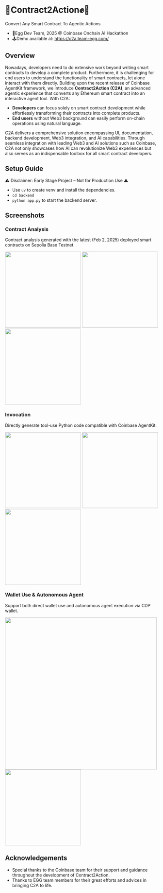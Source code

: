 # 📃Contract2Action✊🤖

Convert Any Smart Contract To Agentic Actions

- 🍳Egg Dev Team, 2025 @ Coinbase Onchain AI Hackathon
- 🕹️Demo available at: https://c2a.team-egg.com/ 

## Overview

Nowadays, developers need to do extensive work beyond writing smart contracts to develop a complete product. Furthermore, it is challenging for end users to understand the functionality of smart contracts, let alone interact with them directly. Building upon the recent release of Coinbase AgentKit framework, we introduce **Contract2Action (C2A)**, an advanced agentic experience that converts any Ethereum smart contract into an interactive agent tool. With C2A:
- **Developers** can focus solely on smart contract development while effortlessly transforming their contracts into complete products. 
- **End users** without Web3 background can easily perform on-chain operations using natural language. 

C2A delivers a comprehensive solution encompassing UI, documentation, backend development, Web3 integration, and AI capabilities. Through seamless integration with leading Web3 and AI solutions such as Coinbase, C2A not only showcases how AI can revolutionize Web3 experiences but also serves as an indispensable toolbox for all smart contract developers.

## Setup Guide

⚠️ Disclaimer: Early Stage Project – Not for Production Use ⚠️

- Use `uv` to create venv and install the dependencies.
- `cd backend`
- `python app.py` to start the backend server.

## Screenshots

### Contract Analysis

Contract analysis generated with the latest (Feb 2, 2025) deployed smart contracts on Sepolia Base Testnet. 

<img src="https://github.com/user-attachments/assets/7595791d-8a5c-4f44-8b74-fb84ae71fbd1" width="250">
<img src="https://github.com/user-attachments/assets/dcfd7638-9634-4f0e-845b-78f2b281e261" width="250">
<img src="https://github.com/user-attachments/assets/6dd6d56a-1b61-42bd-bd1e-7efd78d415af" width="250">

### Invocation

Directly generate tool-use Python code compatible with Coinbase AgentKit.

<img src="https://github.com/user-attachments/assets/82a602f0-9456-45b2-9ecb-2aa266432ef0" width="250">
<img src="https://github.com/user-attachments/assets/7628f648-1f5b-4546-bc10-9ecceafd6f21" width="250">
<img src="https://github.com/user-attachments/assets/900a415f-2e77-45f8-9ea9-ab563f412983" width="250">

### Wallet Use & Autonomous Agent

Support both direct wallet use and autonomous agent execution via CDP wallet.

<img src="https://github.com/user-attachments/assets/d190945a-a7a3-434f-a46d-be4d96bd5d4b" width="500">
<img src="https://github.com/user-attachments/assets/95a3d068-dd09-4dfb-8c61-96e3928cd6ef" width="250">


## Acknowledgements

- Special thanks to the Coinbase team for their support and guidance throughout the development of Contract2Action.
- Thanks to EGG team members for their great efforts and advices in bringing C2A to life.
